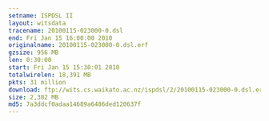 ```yaml
---
setname: ISPDSL II
layout: witsdata
tracename: 20100115-023000-0.dsl
end: Fri Jan 15 16:00:00 2010
originalname: 20100115-023000-0.dsl.erf
gzsize: 956 MB
len: 0:30:00
start: Fri Jan 15 15:30:01 2010
totalwirelen: 18,391 MB
pkts: 31 million
download: ftp://wits.cs.waikato.ac.nz/ispdsl/2/20100115-023000-0.dsl.erf.gz
size: 2,382 MB
md5: 7a3ddcf0adaa14689a6486ded120637f
---
```

